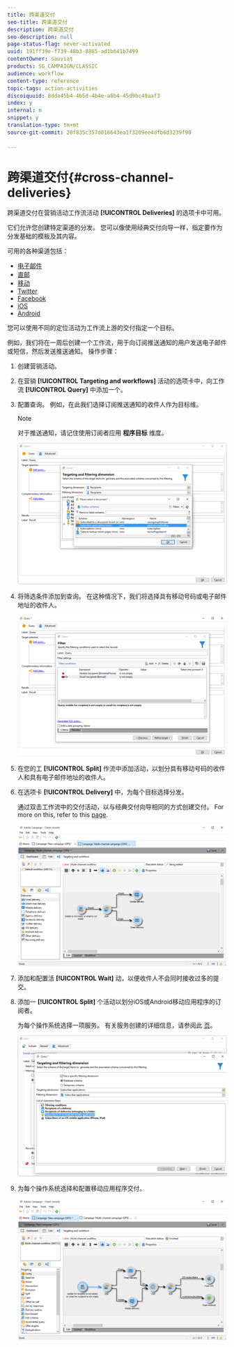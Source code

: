 ```yaml
---
title: 跨渠道交付
seo-title: 跨渠道交付
description: 跨渠道交付
seo-description: null
page-status-flag: never-activated
uuid: 191ff39e-f739-48b3-8865-ad1b641b7499
contentOwner: sauviat
products: SG_CAMPAIGN/CLASSIC
audience: workflow
content-type: reference
topic-tags: action-activities
discoiquuid: 8dda45b4-4b5d-4b4e-a8b4-45d9bc49aaf3
index: y
internal: n
snippet: y
translation-type: tm+mt
source-git-commit: 20f835c357d016643ea1f3209ee4dfb6d3239f90

---
```



# 跨渠道交付{#cross-channel-deliveries}

跨渠道交付在营销活动工作流活动 **[!UICONTROL Deliveries]** 的选项卡中可用。

它们允许您创建特定渠道的分发。 您可以像使用经典交付向导一样，指定要作为分发基础的模板及其内容。

可用的各种渠道包括：

* [电子邮件](../../delivery/using/about-email-channel.md)
* [直邮](../../delivery/using/about-direct-mail-channel.md)
* [移动](../../delivery/using/sms-channel.md)
* [Twitter](../../social/using/publishing-on-twitter.md)
* [Facebook](../../social/using/publishing-on-facebook.md)
* [iOS](../../delivery/using/creating-notifications.md#sending-notifications-on-ios)
* [Android](../../delivery/using/creating-notifications.md#sending-notifications-on-android)

您可以使用不同的定位活动为工作流上游的交付指定一个目标。

例如，我们将在一周后创建一个工作流，用于向订阅推送通知的用户发送电子邮件或短信，然后发送推送通知。 操作步骤：

1. 创建营销活动。
1. 在营销 **[!UICONTROL Targeting and workflows]** 活动的选项卡中，向工作流 **[!UICONTROL Query]** 中添加一个。
1. 配置查询。 例如，在此我们选择订阅推送通知的收件人作为目标维。

   >[!NOTE]
   >
   >对于推送通知，请记住使用订阅者应用 **程序目标** 维度。

   ![](assets/cross_channel_delivery_1.png)

1. 将筛选条件添加到查询。 在这种情况下，我们将选择具有移动号码或电子邮件地址的收件人。

   ![](assets/cross_channel_delivery_2.png)

1. 在您的工 **[!UICONTROL Split]** 作流中添加活动，以划分具有移动号码的收件人和具有电子邮件地址的收件人。
1. 在选项卡 **[!UICONTROL Delivery]** 中，为每个目标选择分发。

   通过双击工作流中的交付活动，以与经典交付向导相同的方式创建交付。 For more on this, refer to this [page](../../delivery/using/about-email-channel.md).

   ![](assets/cross_channel_delivery_3.png)

1. 添加和配置活 **[!UICONTROL Wait]** 动，以便收件人不会同时接收过多的提交。
1. 添加一 **[!UICONTROL Split]** 个活动以划分iOS或Android移动应用程序的订阅者。

   为每个操作系统选择一项服务。 有关服务创建的详细信息，请参阅此 [页](../../delivery/using/setting-up-mobile-app-channel.md#creating-the-service-and-collecting-subscriptions)。

   ![](assets/cross_channel_delivery_4.png)

1. 为每个操作系统选择和配置移动应用程序交付。

   ![](assets/cross_channel_delivery_5.png)

